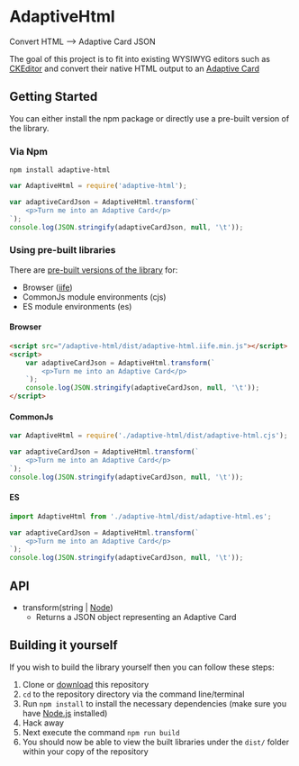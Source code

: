 # AdaptiveHtml
Convert HTML --> Adaptive Card JSON

The goal of this project is to fit into existing WYSIWYG editors such as [CKEditor](https://ckeditor.com/) and convert their native HTML output to an [Adaptive Card](http://adaptivecards.io/)

## Getting Started
You can either install the npm package or directly use a pre-built version of the library.

### Via Npm
`npm install adaptive-html`
```javascript
var AdaptiveHtml = require('adaptive-html');

var adaptiveCardJson = AdaptiveHtml.transform(`
    <p>Turn me into an Adaptive Card</p>
`);
console.log(JSON.stringify(adaptiveCardJson, null, '\t'));
```

### Using pre-built libraries
There are [pre-built versions of the library](https://github.com/rcasto/adaptive-html/tree/master/dist) for:
- Browser ([iife](https://developer.mozilla.org/en-US/docs/Glossary/IIFE))
- CommonJs module environments (cjs)
- ES module environments (es)

#### Browser
```html
<script src="/adaptive-html/dist/adaptive-html.iife.min.js"></script>
<script>
    var adaptiveCardJson = AdaptiveHtml.transform(`
        <p>Turn me into an Adaptive Card</p>
    `);
    console.log(JSON.stringify(adaptiveCardJson, null, '\t'));
</script>
```

#### CommonJs
```javascript
var AdaptiveHtml = require('./adaptive-html/dist/adaptive-html.cjs');

var adaptiveCardJson = AdaptiveHtml.transform(`
    <p>Turn me into an Adaptive Card</p>
`);
console.log(JSON.stringify(adaptiveCardJson, null, '\t'));
```

#### ES
```javascript
import AdaptiveHtml from './adaptive-html/dist/adaptive-html.es';

var adaptiveCardJson = AdaptiveHtml.transform(`
    <p>Turn me into an Adaptive Card</p>
`);
console.log(JSON.stringify(adaptiveCardJson, null, '\t'));
```

## API
- transform(string | [Node](http://devdocs.io/dom/node))
    - Returns a JSON object representing an Adaptive Card

## Building it yourself
If you wish to build the library yourself then you can follow these steps:  
1. Clone or [download](https://github.com/rcasto/adaptive-html/archive/master.zip) this repository
2. `cd` to the repository directory via the command line/terminal
3. Run `npm install` to install the necessary dependencies (make sure you have [Node.js](https://nodejs.org/en/) installed)
4. Hack away
5. Next execute the command `npm run build`
6. You should now be able to view the built libraries under the `dist/` folder within your copy of the repository